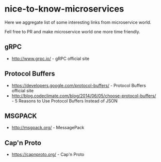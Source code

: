 # nice-to-know-microservices

Here we aggregate list of some interesting links from microservice world.

Fell free to PR and make microservice world one more time friendly.

## gRPC
* http://www.grpc.io/ - gRPC official site

## Protocol Buffers
* https://developers.google.com/protocol-buffers/ - Protocol Buffers official site
* http://blog.codeclimate.com/blog/2014/06/05/choose-protocol-buffers/ - 5 Reasons to Use Protocol Buffers Instead of JSON

## MSGPACK
* http://msgpack.org/ - MessagePack

## Cap'n Proto
* https://capnproto.org/ - Cap'n Proto
